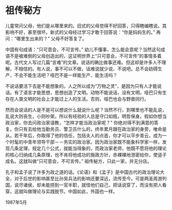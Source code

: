 # 祖传秘方

儿童常问父母，他们是从哪里来的。旧式的父母觉得不好回答，只得瞎编瞎说。其影响不好，甚至很坏。新式的父母经过学习才敢于回答说：“你是妈妈生的。” 再问：“哪里生出来的？” 父母不好答复了。

中国有句成语：“只可意会，不可言传。” 幼儿不懂事，怎么能会意呢？当然这句成语不是被难倒的父母创造出的，这证明世界上“只可意会，不可言传”的事情多着呢。古代文人写过几篇“言难”的文章。说话的确比做事还难。但这却是许多人不理解，不相信的。有人说，事不可以不做，话难说就少说、不说吧。总不会妨碍生产，不会不能生活吧？哑巴不是一样能生产、能生活吗？

不说话要活下去是不能想象的。人之所以成为“万物之灵”，是因为只有人才能说话。有了语言才能思想，思想创造了文明。动物不能说话，没有文明，哑巴只有生存在人类文明的社会上才能过上人的生活。否则，哑巴也会与野兽同行。

然而会说话的人是不是可以想说什么就说什么呢？当然不行，到哪里也不能乱说，乱说大则丧生，小则吵架。所以有经验的人总是守口如瓶，明哲保身。假如你想当政治家，你去问政治家请教，“怎样才能当政治家呢？” 你绝对得不到满意的答复。你只有去给他当勤务员、警卫员什么的，终年累月跟在政治家的身旁，唯命是从。若干年后，你取得了他的信任，包括夫人的点首，你才可以平步青云，成为一个时髦的中青年领导干部－－务实的政治家。因为政治家既不能象科学家一样，发现几条定理，规定几个公式，就能当得象的，而政治家老师，他既不愿将他的理论的核心归纳成几条原理，也不肯将他成功的施政方针，赤裸裸地泄密给你，使竖子成名。这就叫做“只可意会，不可言传。” 祖传秘方，只此一家，并无分店。

孔子和孟子说了许多为政之道的话。《论语》和《孟子》是中国古代的政治理论大全，对于后世的影响甚至比孙吴兵法的影响还要深远，流传至今。可是两圣周游列国，说尽诸侯，却未能捞到一官半职，就怪他们自己，把话说穿了，而没有把人看穿。这就叫做理论与实践脱节。中国如此，外国也一样。

1987年5月

